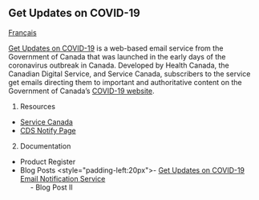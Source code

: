 ## Get Updates on COVID-19

[Français](www.french)

[Get Updates on COVID-19](https://www.canada.ca/en/managed-web-service/get-updates-covid-19.html) is a web-based email service from the Government of Canada that was launched in the early days of the coronavirus outbreak in Canada. Developed by Health Canada, the Canadian Digital Service, and Service Canada, subscribers to the service get emails directing them to important and authoritative content on the Government of Canada’s [COVID-19 website](https://www.canada.ca/coronavirus).


1. Resources
- [Service Canada](https://github.com/ServiceCanada/x-notify)
- [CDS Notify Page](https://notification.alpha.canada.ca)

2. Documentation
 - Product Register
 - Blog Posts
   <style="padding-left:20px">- [Get Updates on COVID-19 Email Notification Service](https://digital.canada.ca/2020/05/13/get-updates-on-covid-19-email-notification-service/)
   <div class="container" style="padding-left:20px">- Blog Post II
</div>